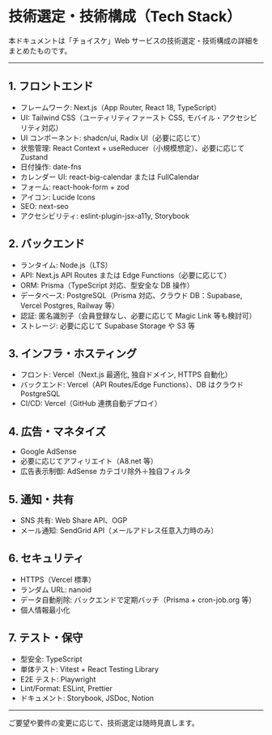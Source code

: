 # 技術選定・技術構成（Tech Stack）

本ドキュメントは「チョイスケ」Web サービスの技術選定・技術構成の詳細をまとめたものです。

---

## 1. フロントエンド

- フレームワーク: Next.js（App Router, React 18, TypeScript）
- UI: Tailwind CSS（ユーティリティファースト CSS, モバイル・アクセシビリティ対応）
- UI コンポーネント: shadcn/ui, Radix UI（必要に応じて）
- 状態管理: React Context + useReducer（小規模想定）、必要に応じて Zustand
- 日付操作: date-fns
- カレンダー UI: react-big-calendar または FullCalendar
- フォーム: react-hook-form + zod
- アイコン: Lucide Icons
- SEO: next-seo
- アクセシビリティ: eslint-plugin-jsx-a11y, Storybook

## 2. バックエンド

- ランタイム: Node.js（LTS）
- API: Next.js API Routes または Edge Functions（必要に応じて）
- ORM: Prisma（TypeScript 対応、型安全な DB 操作）
- データベース: PostgreSQL（Prisma 対応、クラウド DB：Supabase, Vercel Postgres, Railway 等）
- 認証: 匿名識別子（会員登録なし、必要に応じて Magic Link 等も検討可）
- ストレージ: 必要に応じて Supabase Storage や S3 等

## 3. インフラ・ホスティング

- フロント: Vercel（Next.js 最適化, 独自ドメイン, HTTPS 自動化）
- バックエンド: Vercel（API Routes/Edge Functions）、DB はクラウド PostgreSQL
- CI/CD: Vercel（GitHub 連携自動デプロイ）

## 4. 広告・マネタイズ

- Google AdSense
- 必要に応じてアフィリエイト（A8.net 等）
- 広告表示制御: AdSense カテゴリ除外＋独自フィルタ

## 5. 通知・共有

- SNS 共有: Web Share API、OGP
- メール通知: SendGrid API（メールアドレス任意入力時のみ）

## 6. セキュリティ

- HTTPS（Vercel 標準）
- ランダム URL: nanoid
- データ自動削除: バックエンドで定期バッチ（Prisma + cron-job.org 等）
- 個人情報最小化

## 7. テスト・保守

- 型安全: TypeScript
- 単体テスト: Vitest + React Testing Library
- E2E テスト: Playwright
- Lint/Format: ESLint, Prettier
- ドキュメント: Storybook, JSDoc, Notion

---

ご要望や要件の変更に応じて、技術選定は随時見直します。

